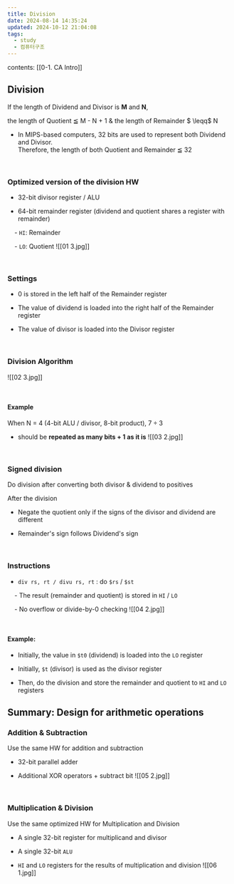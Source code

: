 ```yaml
---
title: Division
date: 2024-08-14 14:35:24
updated: 2024-10-12 21:04:08
tags:
  - study
  - 컴퓨터구조
---
```

contents: [[0-1. CA Intro]]

## Division

If the length of Dividend and Divisor is **M** and **N**, </br>

the length of Quotient $\leqq$ M - N + 1 & the length of Remainder $ \leqq$ N

- In MIPS-based computers, 32 bits are used to represent both Dividend and Divisor. </br>Therefore, the length of both Quotient and Remainder $\leqq$ 32

</br>

  

### Optimized version of the division HW

- 32-bit divisor register / ALU

- 64-bit remainder register (dividend and quotient shares a register with remainder)

    - `HI`: Remainder

    - `LO`: Quotient
![[01 3.jpg]]


</br>

  

### Settings

- 0 is stored in the left half of the Remainder register

- The value of dividend is loaded into the right half of the Remainder register

- The value of divisor is loaded into the Divisor register

</br>

  

### Division Algorithm
![[02 3.jpg]]


</br>

  

#### Example

When N = 4 (4-bit ALU / divisor, 8-bit product), $7 \div 3$

- should be **repeated as many bits + 1 as it is**
![[03 2.jpg]]

</br>

  

### Signed division

Do division after converting both divisor & dividend to positives </br>

After the division

- Negate the quotient only if the signs of the divisor and dividend are different

- Remainder's sign follows Dividend's sign

</br>

  

### Instructions

- `div rs, rt / divu rs, rt` : do `$rs` / `$st`

    - The result (remainder and quotient) is stored in `HI` / `LO`

    - No overflow or divide-by-0 checking
![[04 2.jpg]]


</br>

  

#### Example:

- Initially, the value in `$t0` (dividend) is loaded into the `LO` register

- Initially, `$t` (divisor) is used as the divisor register

- Then, do the division and store the remainder and quotient to `HI` and `LO` registers

  

## Summary: Design for arithmetic operations

### Addition & Subtraction

Use the same HW for addition and subtraction

- 32-bit parallel adder

- Additional XOR operators + subtract bit
![[05 2.jpg]]
</br>

  

### Multiplication & Division

Use the same optimized HW for Multiplication and Division

- A single 32-bit register for multiplicand and divisor

- A single 32-bit `ALU`

- `HI` and `LO` registers for the results of multiplication and division
![[06 1.jpg]]